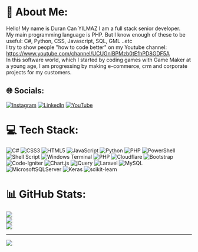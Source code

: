 # 💫 About Me:
Hello! My name is Duran Can YILMAZ I am a full stack senior developer.<br>My main programming language is PHP. But I know enough of these to be useful: C#, Python, CSS, Javascript, SQL, GML ..etc<br>I try to show people "how to code better" on my Youtube channel: https://www.youtube.com/channel/UCUGnlBPMzb0tEfhPD8GDF5A<br>In this software world, which I started by coding games with Game Maker at a young age, I am progressing by making e-commerce, crm and corporate projects for my customers. 


## 🌐 Socials:
[![Instagram](https://img.shields.io/badge/Instagram-%23E4405F.svg?logo=Instagram&logoColor=white)](https://instagram.com/yazilimciadamyt) [![LinkedIn](https://img.shields.io/badge/LinkedIn-%230077B5.svg?logo=linkedin&logoColor=white)](https://linkedin.com/in/dcyilmaz) [![YouTube](https://img.shields.io/badge/YouTube-%23FF0000.svg?logo=YouTube&logoColor=white)](https://youtube.com/@YAZILIMCIAdam) 

# 💻 Tech Stack:
![C#](https://img.shields.io/badge/c%23-%23239120.svg?style=for-the-badge&logo=csharp&logoColor=white) ![CSS3](https://img.shields.io/badge/css3-%231572B6.svg?style=for-the-badge&logo=css3&logoColor=white) ![HTML5](https://img.shields.io/badge/html5-%23E34F26.svg?style=for-the-badge&logo=html5&logoColor=white) ![JavaScript](https://img.shields.io/badge/javascript-%23323330.svg?style=for-the-badge&logo=javascript&logoColor=%23F7DF1E) ![Python](https://img.shields.io/badge/python-3670A0?style=for-the-badge&logo=python&logoColor=ffdd54) ![PHP](https://img.shields.io/badge/php-%23777BB4.svg?style=for-the-badge&logo=php&logoColor=white) ![PowerShell](https://img.shields.io/badge/PowerShell-%235391FE.svg?style=for-the-badge&logo=powershell&logoColor=white) ![Shell Script](https://img.shields.io/badge/shell_script-%23121011.svg?style=for-the-badge&logo=gnu-bash&logoColor=white) ![Windows Terminal](https://img.shields.io/badge/Windows%20Terminal-%234D4D4D.svg?style=for-the-badge&logo=windows-terminal&logoColor=white) ![PHP](https://img.shields.io/badge/php-%23777BB4.svg?style=for-the-badge&logo=php&logoColor=white) ![Cloudflare](https://img.shields.io/badge/Cloudflare-F38020?style=for-the-badge&logo=Cloudflare&logoColor=white) ![Bootstrap](https://img.shields.io/badge/bootstrap-%238511FA.svg?style=for-the-badge&logo=bootstrap&logoColor=white) ![Code-Igniter](https://img.shields.io/badge/CodeIgniter-%23EF4223.svg?style=for-the-badge&logo=codeIgniter&logoColor=white) ![Chart.js](https://img.shields.io/badge/chart.js-F5788D.svg?style=for-the-badge&logo=chart.js&logoColor=white) ![jQuery](https://img.shields.io/badge/jquery-%230769AD.svg?style=for-the-badge&logo=jquery&logoColor=white) ![Laravel](https://img.shields.io/badge/laravel-%23FF2D20.svg?style=for-the-badge&logo=laravel&logoColor=white) ![MySQL](https://img.shields.io/badge/mysql-%2300000f.svg?style=for-the-badge&logo=mysql&logoColor=white) ![MicrosoftSQLServer](https://img.shields.io/badge/Microsoft%20SQL%20Server-CC2927?style=for-the-badge&logo=microsoft%20sql%20server&logoColor=white) ![Keras](https://img.shields.io/badge/Keras-%23D00000.svg?style=for-the-badge&logo=Keras&logoColor=white) ![scikit-learn](https://img.shields.io/badge/scikit--learn-%23F7931E.svg?style=for-the-badge&logo=scikit-learn&logoColor=white)
# 📊 GitHub Stats:
![](https://github-readme-stats.vercel.app/api?username=duran004&theme=dark&hide_border=true&include_all_commits=true&count_private=true)<br/>
![](https://github-readme-streak-stats.herokuapp.com/?user=duran004&theme=dark&hide_border=true)<br/>
![](https://github-readme-stats.vercel.app/api/top-langs/?username=duran004&theme=dark&hide_border=true&include_all_commits=true&count_private=true&layout=compact)

---
[![](https://visitcount.itsvg.in/api?id=duran004&icon=0&color=0)](https://visitcount.itsvg.in)

<!-- Proudly created with GPRM ( https://gprm.itsvg.in ) -->
